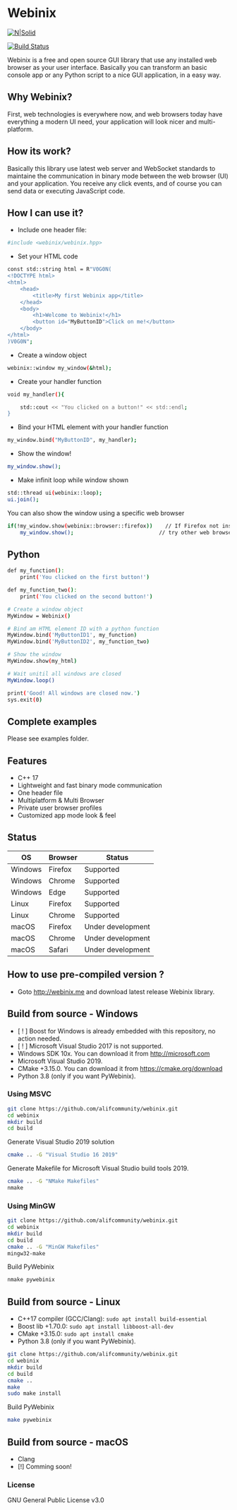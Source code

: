 # Webinix

[![N|Solid](https://raw.githubusercontent.com/alifcommunity/webinix/main/screenshot.png)](https://github.com/alifcommunity/webinix)

[![Build Status](https://img.shields.io/github/issues/alifcommunity/webinix.svg?branch=master)](https://github.com/alifcommunity/webinix)

Webinix is a free and open source GUI library that use any installed web browser as your user interface. Basically you can transform an basic console app or any Python script to a nice GUI application, in a easy way.

## Why Webinix?

First, web technologies is everywhere now, and web browsers today have everything a modern UI need, your application will look nicer and multi-platform.

## How its work?

Basically this library use latest web server and WebSocket standards to maintaine the communication in binary mode between the web browser (UI) and your application. You receive any click events, and of course you can send data or executing JavaScript code. 

## How I can use it?

- Include one header file:
```sh
#include <webinix/webinix.hpp>
```

- Set your HTML code
```sh
const std::string html = R"V0G0N(
<!DOCTYPE html>
<html>
	<head>
		<title>My first Webinix app</title>
	</head>
	<body>
		<h1>Welcome to Webinix!</h1>
		<button id="MyButtonID">Click on me!</button>
	</body>
</html>
)V0G0N";
```

- Create a window object
```sh
webinix::window my_window(&html);
```

- Create your handler function
```sh
void my_handler(){

    std::cout << "You clicked on a button!" << std::endl;
}
```

- Bind your HTML element with your handler function
```sh
my_window.bind("MyButtonID", my_handler);
```

- Show the window!
```sh
my_window.show();
```

- Make infinit loop while window shown
```sh
std::thread ui(webinix::loop);
ui.join();
```

You can also show the window using a specific web browser

```sh
if(!my_window.show(webinix::browser::firefox))    // If Firefox not installed
    my_window.show();                           // try other web browsers.
```

## Python

```sh
def my_function():
    print('You clicked on the first button!')

def my_function_two():
    print('You clicked on the second button!')

# Create a window object
MyWindow = Webinix()

# Bind am HTML element ID with a python function
MyWindow.bind('MyButtonID1', my_function)
MyWindow.bind('MyButtonID2', my_function_two)

# Show the window
MyWindow.show(my_html)

# Wait unitil all windows are closed
MyWindow.loop()

print('Good! All windows are closed now.')
sys.exit(0)
```

## Complete examples

Please see examples folder.

## Features

- C++ 17 
- Lightweight and fast binary mode communication 
- One header file 
- Multiplatform & Multi Browser 
- Private user browser profiles 
- Customized app mode look & feel

## Status

| OS | Browser  | Status |
| ------ | ------ | ------ |
| Windows | Firefox | Supported |
| Windows | Chrome | Supported |
| Windows | Edge | Supported |
| Linux | Firefox | Supported |
| Linux | Chrome | Supported |
| macOS | Firefox | Under development |
| macOS | Chrome | Under development |
| macOS | Safari | Under development |

## How to use pre-compiled version ?

- Goto http://webinix.me and download latest release Webinix library.

## Build from source - Windows
- [ ! ] Boost for Windows is already embedded with this repository, no action needed.
- [ ! ] Microsoft Visual Studio 2017 is not supported. 
- Windows SDK 10x. You can download it from http://microsoft.com 
- Microsoft Visual Studio 2019.
- CMake +3.15.0. You can download it from https://cmake.org/download
- Python 3.8 (only if you want PyWebinix).

### Using MSVC
```sh
git clone https://github.com/alifcommunity/webinix.git
cd webinix
mkdir build
cd build
```

Generate Visual Studio 2019 solution
```sh
cmake .. -G "Visual Studio 16 2019"
```

Generate Makefile for Microsoft Visual Studio build tools 2019.
```sh
cmake .. -G "NMake Makefiles"
nmake
```

### Using MinGW
```sh
git clone https://github.com/alifcommunity/webinix.git
cd webinix
mkdir build
cd build
cmake .. -G "MinGW Makefiles"
mingw32-make
```

Build PyWebinix
```sh
nmake pywebinix
```

## Build from source - Linux
- C++17 compiler (GCC/Clang): ```sudo apt install build-essential```
- Boost lib +1.70.0: ```sudo apt install libboost-all-dev```
- CMake +3.15.0: ```sudo apt install cmake```
- Python 3.8 (only if you want PyWebinix).

```sh
git clone https://github.com/alifcommunity/webinix.git
cd webinix
mkdir build
cd build
cmake ..
make
sudo make install
```

Build PyWebinix
```sh
make pywebinix
```

## Build from source - macOS
- Clang
- [!] Comming soon!

### License

GNU General Public License v3.0
